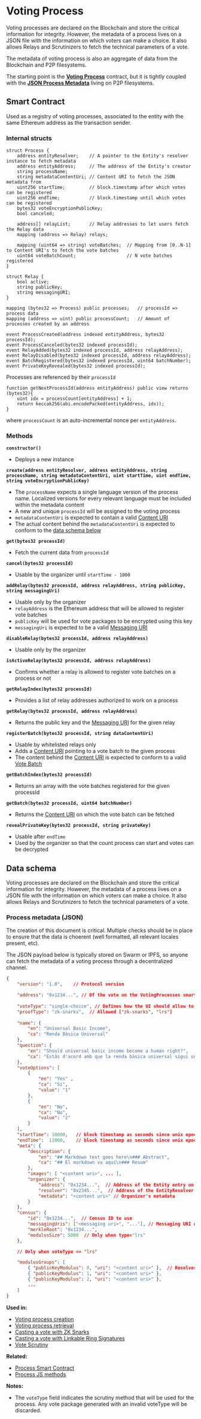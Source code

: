 # Voting Process

Voting processes are declared on the Blockchain and store the critical information for integrity. However, the metadata of a process lives on a JSON file with the information on which voters can make a choice. It also allows Relays and Scrutinizers to fetch the technical parameters of a vote.

The metadata of voting process is also an aggregate of data from the Blockchain and P2P filesystems.

The starting point is the **[Voting Process](#smart-contract)** contract, but it is tightly coupled with the **[JSON Process Metadata](#data-schema)** living on P2P filesystems.

## Smart Contract

Used as a registry of voting processes, associated to the entity with the same Ethereum address as the transaction sender.

### Internal structs

```solidity
struct Process {
    address entityResolver;    // A pointer to the Entity's resolver instance to fetch metadata
    address entityAddress;     // The address of the Entity's creator
    string processName;
    string metadataContentUri; // Content URI to fetch the JSON metadata from
    uint256 startTime;         // block.timestamp after which votes can be registered
    uint256 endTime;           // block.timestamp until which votes can be registered
    bytes32 voteEncryptionPublicKey;
    bool canceled;
    
    address[] relayList;       // Relay addresses to let users fetch the Relay data
    mapping (address => Relay) relays;
    
    mapping (uint64 => string) voteBatches;  // Mapping from [0..N-1] to Content URI's to fetch the vote batches
    uint64 voteBatchCount;                   // N vote batches registered
}

struct Relay {
    bool active;
    string publicKey;
    string messagingURI;
}

mapping (bytes32 => Process) public processes;   // processId => process data
mapping (address => uint) public processCount;   // Amount of processes created by an address

event ProcessCreated(address indexed entityAddress, bytes32 processId);
event ProcessCanceled(bytes32 indexed processId);
event RelayAdded(bytes32 indexed processId, address relayAddress);
event RelayDisabled(bytes32 indexed processId, address relayAddress);
event BatchRegistered(bytes32 indexed processId, uint64 batchNumber);
event PrivateKeyRevealed(bytes32 indexed processId);

```

Processes are referenced by their `processId`

```solidity
function getNextProcessId(address entityAddress) public view returns (bytes32){
    uint idx = processCount[entityAddress] + 1;
    return keccak256(abi.encodePacked(entityAddress, idx));
}
```

where `processCount` is an auto-incremental nonce per `entityAddress`.

### Methods

**`constructor()`**

* Deploys a new instance

**`create(address entityResolver, address entityAddress, string processName, string metadataContentUri, uint startTime, uint endTime, string voteEncryptionPublicKey)`**

* The `processName` expects a single language version of the process name. Localized versions for every relevant language must be included within the metadata content
* A new and unique `processId` will be assigned to the voting process
* `metadataContentUri` is expected to contain a valid [Content URI](/architecture/protocol/data-origins?id=content-uri)
* The actual content behind the `metadataContentUri` is expected to conform to the [data schema below](#process-metadata-json)

**`get(bytes32 processId)`**

* Fetch the current data from `processId`

**`cancel(bytes32 processId)`**

* Usable by the organizer until `startTime - 1000`

**`addRelay(bytes32 processId, address relayAddress, string publicKey, string messagingUri)`**

* Usable only by the organizer
* `relayAddress` is the Ethereum address that will be allowed to register vote batches
* `publicKey` will be used for vote packages to be encrypted using this key
* `messagingUri` is expected to be a valid [Messaging URI](/architecture/protocol/data-origins?id=messaging-uri)

**`disableRelay(bytes32 processId, address relayAddress)`**

* Usable only by the organizer

**`isActiveRelay(bytes32 processId, address relayAddress)`**

*  Confirms whether a relay is allowed to register vote batches on a process or not

**`getRelayIndex(bytes32 processId)`**

* Provides a list of relay addresses authorized to work on a process

**`getRelay(bytes32 processId, address relayAddress)`**

* Returns the public key and the [Messaging URI](/architecture/protocol/data-origins?id=messaging-uri) for the given relay

**`registerBatch(bytes32 processId, string dataContentUri)`**

* Usable by whitelisted relays only
* Adds a [Content URI](/architecture/protocol/data-origins?id=content-uri) pointing to a vote batch to the given process
* The content behind the [Content URI](/architecture/protocol/data-origins?id=content-uri) is expected to conform to a valid [Vote Batch](/architecture/components/relay?id=vote-batch)

**`getBatchIndex(bytes32 processId)`**

* Returns an array with the vote batches registered for the given processId

**`getBatch(bytes32 processId, uint64 batchNumber)`**

* Returns the [Content URI](/architecture/protocol/data-origins?id=content-uri) on which the vote batch can be fetched

**`revealPrivateKey(bytes32 processId, string privateKey)`**

* Usable after `endTime`
* Used by the organizer so that the count process can start and votes can be decrypted

<!-- **`getIndexByOrganizer(address entity)`** -->
<!-- * Get the list of processId's for a given entity -->


## Data schema

Voting processes are declared on the Blockchain and store the critical information for integrity. However, the metadata of a process lives on a JSON file with the information on which voters can make a choice. It also allows Relays and Scrutinizers to fetch the technical parameters of a vote.

### Process metadata (JSON)

The creation of this document is critical. Multiple checks should be in place to ensure that the data is choerent (well formatted, all relevant locales present, etc).

The JSON payload below is typically stored on Swarm or IPFS, so anyone can fetch the metadata of a voting process through a decentralized channel.

```json
{
    "version": "1.0",    // Protocol version

    "address": "0x1234...", // Of the vote on the VotingProcesses smart contract
    
    "voteType": "single-choice", // Defines how the UI should allow to choose among the votingOptions.
    "proofType": "zk-snarks",  // Allowed ["zk-snarks", "lrs"]
    
    "name": {
        "en": "Universal Basic Income",
        "ca": "Renda Bàsica Universal"
    },
    "question": {
        "en": "Should universal basic income become a human right?",
        "ca": "Estàs d'acord amb que la renda bàsica universal sigui un dret humà?"
    },
    "voteOptions": [
        {
            "en": "Yes" ,
            "ca": "Sí",
            "value": "1"
        },
        {
            "en": "No",
            "ca": "No",
            "value": "2"
        }
    ],
    "startTime": 10000,   // block timestamp as seconds since unix epoch
    "endTime":  11000,    // block timestamp as seconds since unix epoch
    "meta": {
        "description": {
            "en": "## Markdown text goes here\n### Abstract",
            "ca": "## El markdown va aquí\n### Resum"
        },
        "images": [ "<content uri>", ... ],
        "organizer": {
            "address": "0x1234...",  // Address of the Entity entry on the blockchain
            "resolver": "0x2345...",  // Address of the EntityResolver smart contract
            "metadata": "<content uri>" // Organizer's metadata
        }
    },
    "census": {
        "id": "0x1234...",  // Census ID to use
        "messagingUris": ["<messaging uri>", "..."], // Messaging URI of the Census Services to request data from
        "merkleRoot": "0x1234...",
        "modulusSize": 5000  // Only when type="lrs"
    },

    // Only when voteType == "lrs"

    "modulusGroups": [
        { "publicKeyModulus": 0, "uri": "<content uri>" },  // Resolves to a ModulusGroupArray (see below)
        { "publicKeyModulus": 1, "uri": "<content uri>" },
        { "publicKeyModulus": 2, "uri": "<content uri>" },
        ...
    ]
}
```

**Used in:**

- [Voting process creation](/architecture/sequence-diagrams?id=voting-process-creation)
- [Voting process retrieval](/architecture/sequence-diagrams?id=voting-process-retrieval)
- [Casting a vote with ZK Snarks](/architecture/sequence-diagrams?id=casting-a-vote-with-zk-snarks)
- [Casting a vote with Linkable Ring Signatures](/architecture/sequence-diagrams?id=casting-a-vote-with-linkable-ring-signatures)
- [Vote Scrutiny](/architecture/sequence-diagrams?id=vote-scrutiny)

**Related:**

- [Process Smart Contract](https://github.com/vocdoni/dvote-smart-contracts/blob/master/contracts/VotingProcess.sol)
- [Process JS methods](https://github.com/vocdoni/dvote-client/blob/master/src/dvote/process.ts)

**Notes:**

- The `voteType` field indicates the scrutiny method that will be used for the process. Any vote package generated with an invalid voteType will be discarded.
